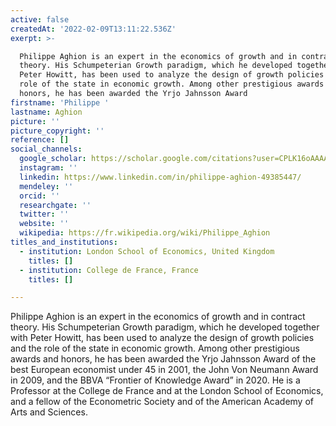 ```yaml
---
active: false
createdAt: '2022-02-09T13:11:22.536Z'
exerpt: >-

  Philippe Aghion is an expert in the economics of growth and in contract
  theory. His Schumpeterian Growth paradigm, which he developed together with
  Peter Howitt, has been used to analyze the design of growth policies and the
  role of the state in economic growth. Among other prestigious awards and
  honors, he has been awarded the Yrjo Jahnsson Award
firstname: 'Philippe '
lastname: Aghion
picture: ''
picture_copyright: ''
reference: []
social_channels:
  google_scholar: https://scholar.google.com/citations?user=CPLK16oAAAAJ&hl=zh-TW
  instagram: ''
  linkedin: https://www.linkedin.com/in/philippe-aghion-49385447/
  mendeley: ''
  orcid: ''
  researchgate: ''
  twitter: ''
  website: ''
  wikipedia: https://fr.wikipedia.org/wiki/Philippe_Aghion
titles_and_institutions:
  - institution: London School of Economics, United Kingdom
    titles: []
  - institution: College de France, France
    titles: []

---
```


Philippe Aghion is an expert in the economics of growth and in contract theory. His Schumpeterian Growth paradigm, which he developed together with Peter Howitt, has been used to analyze the design of growth policies and the role of the state in economic growth. Among other prestigious awards and honors, he has been awarded the Yrjo Jahnsson Award of the best European economist under 45 in 2001, the John Von Neumann Award in 2009, and the BBVA “Frontier of Knowledge Award” in 2020. He is a Professor at the College de France and at the London School of Economics, and a fellow of the Econometric Society and of the American Academy of Arts and Sciences.

